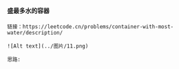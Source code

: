 #### 盛最多水的容器
    链接：https://leetcode.cn/problems/container-with-most-water/description/
    
    ![Alt text](../图片/11.png)
    
    思路: 
